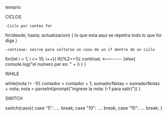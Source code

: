 temario

CICLOS

    -Ciclo por conteo for

for(desde; hasta; actualizacion) {
lo que esta aqui se repetira todo lo que for diga
}

    -continue: seirve para saltarse un caso de un if dentro de un ciclo

for(let i = 1; i <= 10; i++){
if(i%2==1){
continue; <-------
}else{
console.log("el numero par es: " + i)
}
}

WHILE

while(nota != -1){
contador = contador + 1;
sumadorNotas = sumadorNotas + nota;
nota = parseInt(prompt("ingrese la nota: (-1 para salir)"))
}

SWITCH

switch(caso){
case "5":
....
break;
case "10":
....
break;
case "15":
....
break;
}
